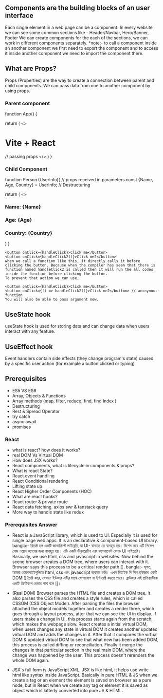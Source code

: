 ## Components are the building blocks of an user interface
Each single element in a web page can be a component.
In every website we can see some common sections like - Header/Navbar, Hero/Banner, Footer
We can create components for the each of the sections, we can work in different components separately.
*note:- to call a component inside an another component we first need to export the component and
to access it inside another component we need to import the component there.

## What are Props?
Props (Properties) are the way to create a connection between parent and child components.
We can pass data from one to another component by using props.

### Parent component
function App() {

  return (
    <>
      <h1>Vite + React</h1>
      <Person Name='Dinar' Age='18' Country='Bangladesh'></Person> // passing props
    </>
  )
}

### Child Component
function Person (UserInfo){             // props received in parameters
  const {Name, Age, Country} = UserInfo; // Destructuring

return (
  <>
  <h3>Name: {Name}</h3>
  <h3>Age: {Age}</h3>
  <h3>Country: {Country}</h3>
  </>
)
}


    <button onClick={handleClick}>Click me</button>
    <button onClick={handleClick2()}>Click me2</button>
    when we call a function like this, it directly calls it before clicking the button. Because when the compiler has seen that there is function named handleClick2 is called then it will run the all codes inside the function before clicking the button.
    To prevent that action we can use, 

    <button onClick={handleClick}>Click me</button>
    <button onClick={() => handleClick2()}>Click me2</button> // anonymous function
    You will also be able to pass argument now.

## UseState hook 
useState hook is used for storing data and can change data when users interact with any feature.

## UseEffect hook
Event handlers contain side effects (they change program's state) caused by a specific user action (for example a button clicked or typing)


## Prerequisites
- ES5 VS ES6
- Array, Objects & Functions
- Array methods (map, filter, reduce, find, find Index )
- Destructuring
- Rest & Spread Operator
- try catch
- async await
- promises

### React
- what is react? how does it works?
- real DOM Vs Virtual DOM 
- How does JSX works?
- React components, what is lifecycle in components & props?
- What is react State?
- React event handling
- React Conditional rendering
- Lifting state up
- React Higher Order Components (HOC)
- What are react hooks?
- React router & private route
- React data fetching, axios swr & tanstack query 
- More way to handle state like redux
### Prerequisites Answer
- React is a JavaScript library, which is used to UI. Especially it is used for single page web apps. It is an declarative & component-based UI library.     bangla:- রিয়েক্ট হল একটি জাভাস্ক্রিপ্ট লাইব্রেরি, যা UI- বানাতে তে ব্যবহৃত হয়। বিশেষ করে এটি সিঙ্গেল পেজ ওয়েব অ্যাপের জন্য ব্যবহৃত হয়। এটি একটি ডীক্লারেটিব এবং কম্পোনেন্ট বেসড UI লাইব্রেরি। Basically, we use html, css and javascript in websites. Now behind the scene browser creates a DOM tree, where users can interact with it. Browser says this process to be a critical render path [].                        bangla:- মূলত, আমরা ওয়েবসাইটগুলিতে html, css এবং javascript ব্যবহার করি। এখন বিহাইন্ড দি সিন ব্রাউজার একটি DOM ট্রি তৈরি করে, যেখানে ইউজার এটির সাথে যোগাযোগ বা ইন্টারেক্ট করতে পারে। ব্রাউজার এই প্রক্রিয়াটিকে একটি ক্রিটিকাল রেন্ডার পাথ বলে []।
- (Real DOM) Browser parses the HTML file and creates a DOM tree. It also parses the CSS file and creates a style rules, which is called CSSOM (CSS Object Model). After parsing the files the browser attached the object models together and creates a render three, which goes through a layout process, after that we can see the UI in display. If users make a change in UI, this process starts again from the scratch, which makes the webpage slow. React creates a initial virtual DOM, when users changes any state in virtual DOM it creates another updated virtual DOM and adds the changes in it. After that it compares the virtual DOM & updated virtual DOM to see that what new has been added DOM, this process is called diffing or reconciliation. Finally it merge the changes in that particular section in the real main DOM, where the change was happened by the user. This process doesn't rerenders the whole DOM again.

- JSX's full form is JavaScript XML. JSX is like html, it helps use write html like syntax inside JavaScript. Basically in pure HTML & JS when we create a tag or an element the element is saved on browser as a pure node, but in React when we create any tag or element it is saved as object which is latterly converted into pure JS & HTML.